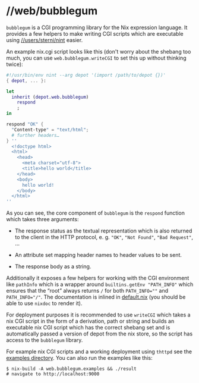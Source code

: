 # //web/bubblegum

`bubblegum` is a CGI programming library for the Nix expression language.
It provides a few helpers to make writing CGI scripts which are executable
using [//users/sterni/nint](../../users/sterni/nint/README.md) easier.

An example nix.cgi script looks like this (don't worry about the shebang
too much, you can use `web.bubblegum.writeCGI` to set this up without
thinking twice):

```nix
#!/usr/bin/env nint --arg depot '(import /path/to/depot {})'
{ depot, ... }:

let
  inherit (depot.web.bubblegum)
    respond
    ;
in

respond "OK" {
  "Content-type" = "text/html";
  # further headers…
} ''
  <!doctype html>
  <html>
    <head>
      <meta charset="utf-8">
      <title>hello world</title>
    </head>
    <body>
      hello world!
    </body>
  </html>
''
```

As you can see, the core component of `bubblegum` is the `respond`
function which takes three arguments:

* The response status as the textual representation which is also
  returned to the client in the HTTP protocol, e. g. `"OK"`,
  `"Not Found"`, `"Bad Request"`, …

* An attribute set mapping header names to header values to be sent.

* The response body as a string.

Additionally it exposes a few helpers for working with the CGI
environment like `pathInfo` which is a wrapper around
`builtins.getEnv "PATH_INFO"` which ensures that the “root”
always returns `/` for both `PATH_INFO=""` and `PATH_INFO="/"`.
The documentation is inlined in [default.nix](./default.nix)
(you should be able to use `nixdoc` to render it).

For deployment purposes it is recommended to use `writeCGI` which
takes a nix CGI script in the form of a derivation, path or string
and builds an executable nix CGI script which has the correct shebang
set and is automatically passed a version of depot from the nix store,
so the script has access to the `bubblegum` library.

For example nix CGI scripts and a working deployment using `thttpd`
see the [examples directory](./examples). You can also run the examples
like this:

```
$ nix-build -A web.bubblegum.examples && ./result
# navigate to http://localhost:9000
```
